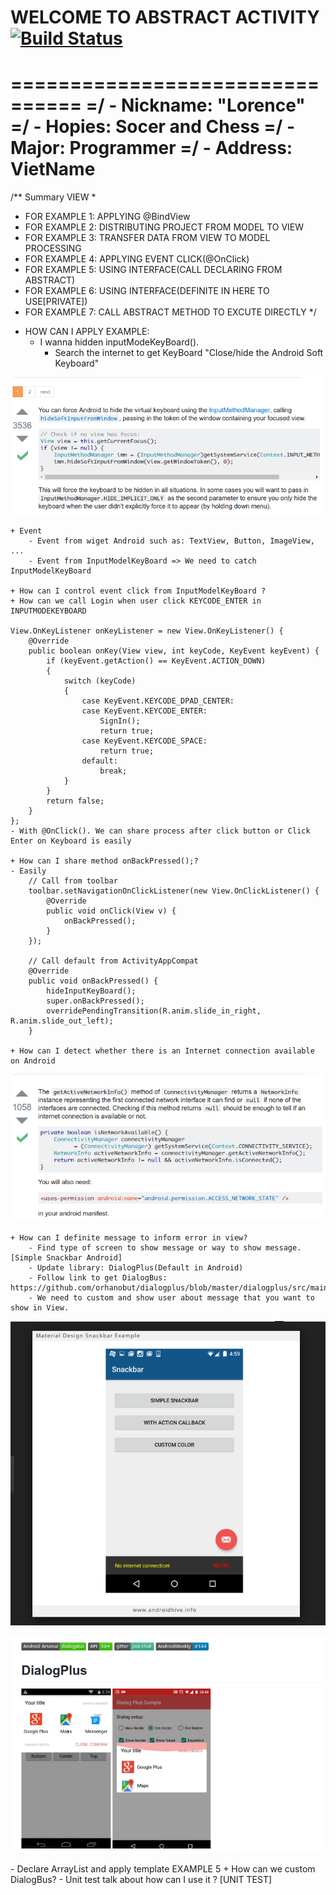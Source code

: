 # WELCOME TO ABSTRACT ACTIVITY [![Build Status](https://travis-ci.org/nomensa/jquery.hide-show.svg)](https://travis-ci.org/nomensa/jquery.hide-show.svg?branch=master)
================================
=/ - Nickname: "Lorence"
=/ - Hopies: Socer and Chess
=/ - Major: Programmer
=/ - Address: VietName
================================

/** Summary VIEW
 *
 * FOR EXAMPLE 1: APPLYING @BindView
 * FOR EXAMPLE 2: DISTRIBUTING PROJECT FROM MODEL TO VIEW
 * FOR EXAMPLE 3: TRANSFER DATA FROM VIEW TO MODEL PROCESSING
 * FOR EXAMPLE 4: APPLYING EVENT CLICK(@OnClick)
 * FOR EXAMPLE 5: USING INTERFACE(CALL DECLARING FROM ABSTRACT)
 * FOR EXAMPLE 6: USING INTERFACE(DEFINITE IN HERE TO USE[PRIVATE])
 * FOR EXAMPLE 7: CALL ABSTRACT METHOD TO EXCUTE DIRECTLY 
 */

- HOW CAN I APPLY EXAMPLE:
	+ I wanna hidden inputModeKeyBoard().
		- Search the internet to get KeyBoard "Close/hide the Android Soft Keyboard"
<p align="center">
	<img src="https://github.com/danisluis7/MVP/blob/level2/1.png" alt="1.png"/>
</p> 

	+ Event
		- Event from wiget Android such as: TextView, Button, ImageView, ...
		- Event from InputModelKeyBoard => We need to catch InputModelKeyBoard

	+ How can I control event click from InputModelKeyBoard ?
	+ How can we call Login when user click KEYCODE_ENTER in INPUTMODEKEYBOARD
	
	View.OnKeyListener onKeyListener = new View.OnKeyListener() {
        @Override
        public boolean onKey(View view, int keyCode, KeyEvent keyEvent) {
            if (keyEvent.getAction() == KeyEvent.ACTION_DOWN)
            {
                switch (keyCode)
                {
                    case KeyEvent.KEYCODE_DPAD_CENTER:
                    case KeyEvent.KEYCODE_ENTER:
                        SignIn();
                        return true;
                    case KeyEvent.KEYCODE_SPACE:
                        return true;
                    default:
                        break;
                }
            }
            return false;
        }
    };
	- With @OnClick(). We can share process after click button or Click Enter on Keyboard is easily

	+ How can I share method onBackPressed();?
	- Easily
		// Call from toolbar
		toolbar.setNavigationOnClickListener(new View.OnClickListener() {
            @Override
            public void onClick(View v) {
                onBackPressed();
            }
        });

		// Call default from ActivityAppCompat
		@Override
		public void onBackPressed() {
			hideInputKeyBoard();
			super.onBackPressed();
			overridePendingTransition(R.anim.slide_in_right, R.anim.slide_out_left);
		}

	+ How can I detect whether there is an Internet connection available on Android
<p align="center">
	<img src="https://github.com/danisluis7/MVP/blob/level2/3.png" alt="3.png"/>
</p> 

	+ How can I definite message to inform error in view?
		- Find type of screen to show message or way to show message. [Simple Snackbar Android]
		- Update library: DialogPlus(Default in Android)
		- Follow link to get DialogBus: https://github.com/orhanobut/dialogplus/blob/master/dialogplus/src/main/java/com/orhanobut/dialogplus/DialogPlus.java
		- We need to custom and show user about message that you want to show in View.
<p align="center">
	<img src="https://github.com/danisluis7/MVP/blob/level2/4.png" alt="4.png"/>
</p>
<p align="center">
	<img src="https://github.com/danisluis7/MVP/blob/level2/5.png" alt="5.png"/>
</p>
		- Declare ArrayList<String> and apply template EXAMPLE 5
	+ How can we custom DialogBus?
		- Unit test talk about how can I use it ? [UNIT TEST]
<p align="center">
	<a href="" title="Tutorial about how can I use and apply DialogBus"/>
</p>

		


		


	


	


		

